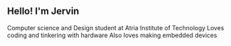## Hello! I'm Jervin

Computer science and Design student at Atria Institute of Technology
Loves coding and tinkering with hardware
Also loves making embedded devices
